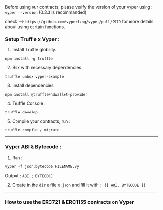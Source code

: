 Before using our contracts, please verify the version of your vyper using : ``` vyper --version ``` (0.3.3 is recommanded) 

check --> ``` https://github.com/vyperlang/vyper/pull/2979 ``` for more details about using certain functions. 


### Setup Truffle x Vyper :

1. Install Truffle globally.

`npm install -g truffle`

2. Box with necessary dependencies

`truffle unbox vyper-example`

3. Install dependencies 

``` npm install @truffle/hdwallet-provider ``` 

4. Truffle Console :

`truffle develop`

5. Compile your contracts, run :

`truffle compile / migrate`

------


### Vyper ABI & Bytecode :

1. Run :

`vyper -f json,bytecode FILENAME.vy`

Output : `ABI ; BYTECODE`

2. Create in the `dir` a file `X.json` and fill it with : ` {[ ABI, BYTECODE ]}`

------------------------------------------------------------------------------------------------------

### How to use the ERC721 & ERC1155 contracts on Vyper 
